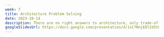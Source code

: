 ```yaml
---
week: 7
title: Architecture Problem Solving
date: 2023-10-14
description: There are no right answers to architecture, only trade-offs. In this lecture, we will be establishing a problem solving mindset and find strategies to justify our architecture decision-making process.
googleSlidesUrl: https://docs.google.com/presentation/d/1sC7NnjEDlId3tUm2rH7Bb84XlRc9Bw2nl3jeDTqi1nQ/
---
```

